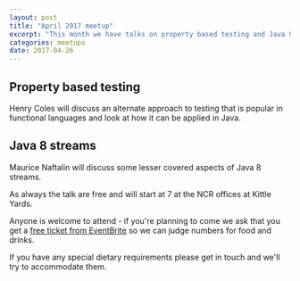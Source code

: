 ```yaml
---
layout: post
title: "April 2017 meetup"
excerpt: "This month we have talks on property based testing and Java 8 streams"
categories: meetups 
date: 2017-04-26
---
```


## Property based testing 

Henry Coles will discuss an alternate approach to testing that is popular in functional languages and look at how it can be applied in Java.

## Java 8 streams

Maurice Naftalin will discuss some lesser covered aspects of Java 8 streams.

As always the talk are free and will start at 7 at the NCR offices at Kittle Yards.

Anyone is welcome to attend - if you're planning to come we ask that you get a [free ticket from EventBrite](https://www.eventbrite.co.uk/e/edjug-april-meetup-tickets-33846563984) so we can judge numbers for food and drinks.

If you have any special dietary requirements please get in touch and we'll try to accommodate them.

